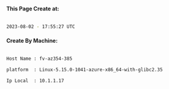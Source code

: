 
   
#### This Page Create at:

```bash

2023-08-02 - 17:55:27 UTC

```

#### Create By Machine:

```bash

Host Name : fv-az354-385

platform  : Linux-5.15.0-1041-azure-x86_64-with-glibc2.35

Ip Local  : 10.1.1.17

```

